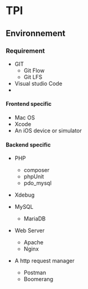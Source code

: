 # TPI

## Environnement

### Requirement

* GIT
  * Git Flow
  * Git LFS
* Visual studio Code
* 

#### Frontend specific

* Mac OS
* Xcode
* An iOS device or simulator

#### Backend specific

* PHP

  * composer
  * phpUnit
  * pdo_mysql
* Xdebug
* MySQL

  * MariaDB
* Web Server

  * Apache
  * Nginx
* A http request manager

  * Postman
  * Boomerang

